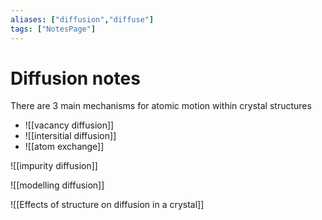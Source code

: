 ```yaml
---
aliases: ["diffusion","diffuse"]
tags: ["NotesPage"]
---
```


# Diffusion notes
There are 3 main mechanisms for atomic motion within crystal structures
- ![[vacancy diffusion]]
- ![[intersitial diffusion]]
- ![[atom exchange]]

![[impurity diffusion]]

![[modelling diffusion]]

![[Effects of structure on diffusion in a crystal]]
